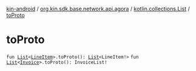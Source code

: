 [kin-android](../../index.md) / [org.kin.sdk.base.network.api.agora](../index.md) / [kotlin.collections.List](index.md) / [toProto](./to-proto.md)

# toProto

`fun `[`List`](https://kotlinlang.org/api/latest/jvm/stdlib/kotlin.collections/-list/index.html)`<`[`LineItem`](../../org.kin.sdk.base.models/-line-item/index.md)`>.toProto(): `[`List`](https://kotlinlang.org/api/latest/jvm/stdlib/kotlin.collections/-list/index.html)`<LineItem!>`
`fun `[`List`](https://kotlinlang.org/api/latest/jvm/stdlib/kotlin.collections/-list/index.html)`<`[`Invoice`](../../org.kin.sdk.base.models/-invoice/index.md)`>.toProto(): InvoiceList!`